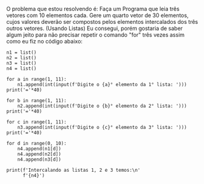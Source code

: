  O problema que estou resolvendo é: Faça um Programa que leia três vetores com 10 elementos cada. Gere um quarto vetor de 30 elementos, cujos valores deverão ser compostos pelos elementos intercalados dos três outros vetores. (Usando Listas)
 Eu consegui, porém gostaria de saber algum jeito para não precisar repetir o comando "for" três vezes assim como eu fiz no código abaixo: 

    
    n1 = list()
    n2 = list()
    n3 = list()
    n4 = list()
    
    for a in range(1, 11):
        n1.append(int(input(f'Digite o {a}° elemento da 1° lista: ')))
    print('='*40)
    
    for b in range(1, 11):
        n2.append(int(input(f'Digite o {b}° elemento da 2° lista: ')))
    print('='*40)
    
    for c in range(1, 11):
        n3.append(int(input(f'Digite o {c}° elemento da 3° lista: ')))
    print('='*40)
    
    for d in range(0, 10):
        n4.append(n1[d])
        n4.append(n2[d])
        n4.append(n3[d])
    
    print(f'Intercalando as listas 1, 2 e 3 temos:\n'
          f'{n4}')

